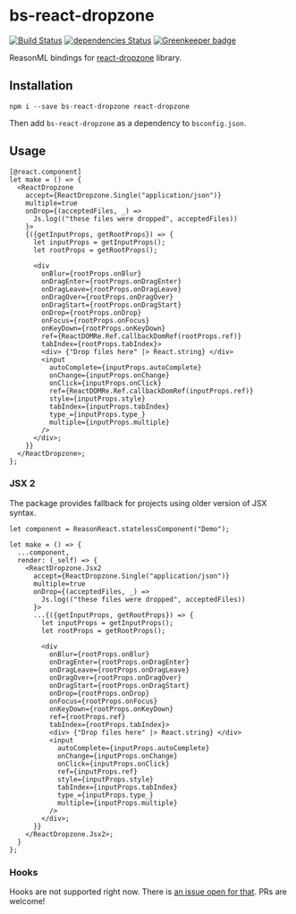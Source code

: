 # bs-react-dropzone

[![Build Status](https://travis-ci.org/erykpiast/bs-react-dropzone.svg?branch=master)](https://travis-ci.org/erykpiast/bs-react-dropzone)
[![dependencies Status](https://david-dm.org/erykpiast/bs-react-dropzone/status.svg)](https://david-dm.org/erykpiast/bs-react-dropzone)
[![Greenkeeper badge](https://badges.greenkeeper.io/erykpiast/bs-react-dropzone.svg)](https://greenkeeper.io/)

ReasonML bindings for [react-dropzone](https://github.com/react-dropzone/react-dropzone) library.

## Installation

```
npm i --save bs-react-dropzone react-dropzone
```

Then add `bs-react-dropzone` as a dependency to `bsconfig.json`.

## Usage

```reasonml
[@react.component]
let make = () => {
  <ReactDropzone
    accept={ReactDropzone.Single("application/json")}
    multiple=true
    onDrop={(acceptedFiles, _) =>
      Js.log(("these files were dropped", acceptedFiles))
    }>
    {({getInputProps, getRootProps}) => {
      let inputProps = getInputProps();
      let rootProps = getRootProps();

      <div
        onBlur={rootProps.onBlur}
        onDragEnter={rootProps.onDragEnter}
        onDragLeave={rootProps.onDragLeave}
        onDragOver={rootProps.onDragOver}
        onDragStart={rootProps.onDragStart}
        onDrop={rootProps.onDrop}
        onFocus={rootProps.onFocus}
        onKeyDown={rootProps.onKeyDown}
        ref={ReactDOMRe.Ref.callbackDomRef(rootProps.ref)}
        tabIndex={rootProps.tabIndex}>
        <div> {"Drop files here" |> React.string} </div>
        <input
          autoComplete={inputProps.autoComplete}
          onChange={inputProps.onChange}
          onClick={inputProps.onClick}
          ref={ReactDOMRe.Ref.callbackDomRef(inputProps.ref)}
          style={inputProps.style}
          tabIndex={inputProps.tabIndex}
          type_={inputProps.type_}
          multiple={inputProps.multiple}
        />
      </div>;
    }}
  </ReactDropzone>;
};
```

### JSX 2

The package provides fallback for projects using older version of JSX syntax.

```reasonml
let component = ReasonReact.statelessComponent("Demo");

let make = () => {
  ...component,
  render: (_self) => {
    <ReactDropzone.Jsx2
      accept={ReactDropzone.Single("application/json")}
      multiple=true
      onDrop={(acceptedFiles, _) =>
        Js.log(("these files were dropped", acceptedFiles))
      }>
      ...{({getInputProps, getRootProps}) => {
        let inputProps = getInputProps();
        let rootProps = getRootProps();

        <div
          onBlur={rootProps.onBlur}
          onDragEnter={rootProps.onDragEnter}
          onDragLeave={rootProps.onDragLeave}
          onDragOver={rootProps.onDragOver}
          onDragStart={rootProps.onDragStart}
          onDrop={rootProps.onDrop}
          onFocus={rootProps.onFocus}
          onKeyDown={rootProps.onKeyDown}
          ref={rootProps.ref}
          tabIndex={rootProps.tabIndex}>
          <div> {"Drop files here" |> React.string} </div>
          <input
            autoComplete={inputProps.autoComplete}
            onChange={inputProps.onChange}
            onClick={inputProps.onClick}
            ref={inputProps.ref}
            style={inputProps.style}
            tabIndex={inputProps.tabIndex}
            type_={inputProps.type_}
            multiple={inputProps.multiple}
          />
        </div>;
      }}
    </ReactDropzone.Jsx2>;
  }
};
```

### Hooks

Hooks are not supported right now. There is [an issue open for that](https://github.com/erykpiast/bs-react-dropzone/issues/3). PRs are welcome!

